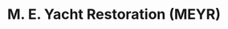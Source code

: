 ---
title: "M. E. Yacht Restoration (MEYR)"
url: /holland/m-e-yacht-restoration-meyr/
shop: shop
---